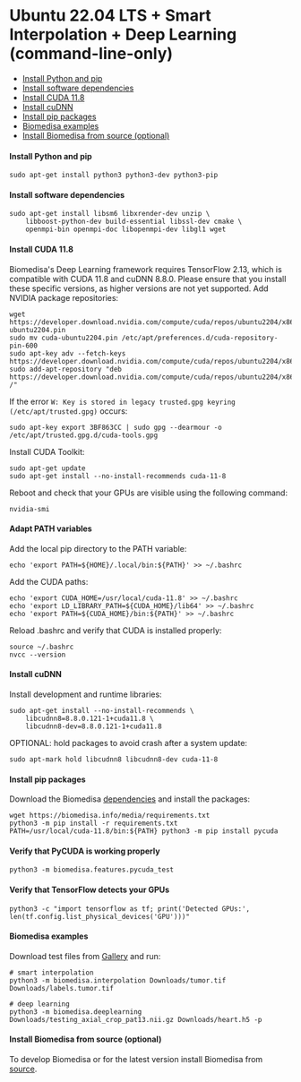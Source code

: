 # Ubuntu 22.04 LTS + Smart Interpolation + Deep Learning (command-line-only)

- [Install Python and pip](#install-python-and-pip)
- [Install software dependencies](#install-software-dependencies)
- [Install CUDA 11.8](#install-cuda-11.8)
- [Install cuDNN](#install-cudnn)
- [Install pip packages](#install-pip-packages)
- [Biomedisa examples](#biomedisa-examples)
- [Install Biomedisa from source (optional)](#install-biomedisa-from-source-optional)

#### Install Python and pip
```
sudo apt-get install python3 python3-dev python3-pip
```

#### Install software dependencies
```
sudo apt-get install libsm6 libxrender-dev unzip \
    libboost-python-dev build-essential libssl-dev cmake \
    openmpi-bin openmpi-doc libopenmpi-dev libgl1 wget
```

#### Install CUDA 11.8
Biomedisa's Deep Learning framework requires TensorFlow 2.13, which is compatible with CUDA 11.8 and cuDNN 8.8.0. Please ensure that you install these specific versions, as higher versions are not yet supported. Add NVIDIA package repositories:
```
wget https://developer.download.nvidia.com/compute/cuda/repos/ubuntu2204/x86_64/cuda-ubuntu2204.pin
sudo mv cuda-ubuntu2204.pin /etc/apt/preferences.d/cuda-repository-pin-600
sudo apt-key adv --fetch-keys https://developer.download.nvidia.com/compute/cuda/repos/ubuntu2204/x86_64/3bf863cc.pub
sudo add-apt-repository "deb https://developer.download.nvidia.com/compute/cuda/repos/ubuntu2204/x86_64/ /"
```
If the error `W: Key is stored in legacy trusted.gpg keyring (/etc/apt/trusted.gpg)` occurs:
```
sudo apt-key export 3BF863CC | sudo gpg --dearmour -o /etc/apt/trusted.gpg.d/cuda-tools.gpg
```
Install CUDA Toolkit:
```
sudo apt-get update
sudo apt-get install --no-install-recommends cuda-11-8
```
Reboot and check that your GPUs are visible using the following command:
```
nvidia-smi
```

#### Adapt PATH variables
Add the local pip directory to the PATH variable:
```
echo 'export PATH=${HOME}/.local/bin:${PATH}' >> ~/.bashrc
```
Add the CUDA paths:
```
echo 'export CUDA_HOME=/usr/local/cuda-11.8' >> ~/.bashrc
echo 'export LD_LIBRARY_PATH=${CUDA_HOME}/lib64' >> ~/.bashrc
echo 'export PATH=${CUDA_HOME}/bin:${PATH}' >> ~/.bashrc
```
Reload .bashrc and verify that CUDA is installed properly:
```
source ~/.bashrc
nvcc --version
```

#### Install cuDNN
Install development and runtime libraries:
```
sudo apt-get install --no-install-recommends \
    libcudnn8=8.8.0.121-1+cuda11.8 \
    libcudnn8-dev=8.8.0.121-1+cuda11.8
```
OPTIONAL: hold packages to avoid crash after a system update:
```
sudo apt-mark hold libcudnn8 libcudnn8-dev cuda-11-8
```

#### Install pip packages
Download the Biomedisa [dependencies](https://biomedisa.info/media/requirements.txt) and install the packages:
```
wget https://biomedisa.info/media/requirements.txt
python3 -m pip install -r requirements.txt
PATH=/usr/local/cuda-11.8/bin:${PATH} python3 -m pip install pycuda
```

#### Verify that PyCUDA is working properly
```
python3 -m biomedisa.features.pycuda_test
```

#### Verify that TensorFlow detects your GPUs
```
python3 -c "import tensorflow as tf; print('Detected GPUs:', len(tf.config.list_physical_devices('GPU')))"
```

#### Biomedisa examples
Download test files from [Gallery](https://biomedisa.info/gallery/) and run:
```
# smart interpolation
python3 -m biomedisa.interpolation Downloads/tumor.tif Downloads/labels.tumor.tif

# deep learning
python3 -m biomedisa.deeplearning Downloads/testing_axial_crop_pat13.nii.gz Downloads/heart.h5 -p
```

#### Install Biomedisa from source (optional)
To develop Biomedisa or for the latest version install Biomedisa from [source](https://github.com/biomedisa/biomedisa/blob/master/README/installation_from_source.md).

